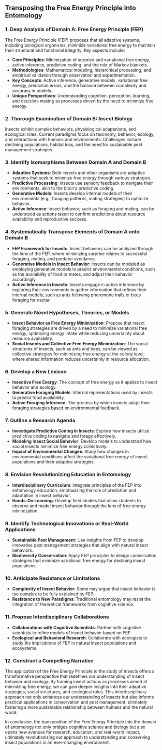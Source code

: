 ## Transposing the Free Energy Principle into Entomology

### 1. Deep Analysis of Domain A: Free Energy Principle (FEP)

The Free Energy Principle (FEP) proposes that all adaptive systems, including biological organisms, minimize variational free energy to maintain their structural and functional integrity. Key aspects include:

- **Core Principles**: Minimization of surprise and variational free energy, active inference, predictive coding, and the role of Markov blankets.
- **Methodologies**: Mathematical modeling, hierarchical processing, and empirical validation through observation and experimentation.
- **Key Concepts**: Active inference, generative models, variational free energy, prediction errors, and the balance between complexity and accuracy in models.
- **Unique Perspectives**: Understanding cognition, perception, learning, and decision-making as processes driven by the need to minimize free energy.

### 2. Thorough Examination of Domain B: Insect Biology

Insects exhibit complex behaviors, physiological adaptations, and ecological roles. Current paradigms focus on taxonomy, behavior, ecology, and interactions with humans and environments. Challenges include declining populations, habitat loss, and the need for sustainable pest management strategies.

### 3. Identify Isomorphisms Between Domain A and Domain B

- **Adaptive Systems**: Both insects and other organisms are adaptive systems that seek to minimize free energy through various strategies.
- **Predictive Processing**: Insects use sensory feedback to navigate their environments, akin to the brain's predictive coding.
- **Generative Models**: Insects develop internal models of their environments (e.g., foraging patterns, mating strategies) to optimize behavior.
- **Active Inference**: Insect behavior, such as foraging and mating, can be understood as actions taken to confirm predictions about resource availability and reproductive success.

### 4. Systematically Transpose Elements of Domain A onto Domain B

- **FEP Framework for Insects**: Insect behaviors can be analyzed through the lens of the FEP, where minimizing surprise relates to successful foraging, mating, and predator avoidance.
- **Generative Models in Insect Behavior**: Insects can be modeled as employing generative models to predict environmental conditions, such as the availability of food or mates, and adjust their behavior accordingly.
- **Active Inference in Insects**: Insects engage in active inference by exploring their environments to gather information that refines their internal models, such as ants following pheromone trails or bees foraging for nectar.

### 5. Generate Novel Hypotheses, Theories, or Models

- **Insect Behavior as Free Energy Minimization**: Propose that insect foraging strategies are driven by a need to minimize variational free energy, optimizing energy intake while reducing uncertainty about resource availability.
- **Social Insects and Collective Free Energy Minimization**: The social structures of insects, such as ants and bees, can be viewed as collective strategies for minimizing free energy at the colony level, where shared information reduces uncertainty in resource allocation.

### 6. Develop a New Lexicon

- **Insective Free Energy**: The concept of free energy as it applies to insect behavior and ecology.
- **Generative Foraging Models**: Internal representations used by insects to predict food availability.
- **Active Foraging Inference**: The process by which insects adapt their foraging strategies based on environmental feedback.

### 7. Outline a Research Agenda

- **Investigate Predictive Coding in Insects**: Explore how insects utilize predictive coding to navigate and forage effectively.
- **Modeling Insect Social Behavior**: Develop models to understand how social insects minimize free energy collectively.
- **Impact of Environmental Changes**: Study how changes in environmental conditions affect the variational free energy of insect populations and their adaptive strategies.

### 8. Envision Revolutionizing Education in Entomology

- **Interdisciplinary Curriculum**: Integrate principles of the FEP into entomology education, emphasizing the role of prediction and adaptation in insect behavior.
- **Hands-On Learning**: Develop field studies that allow students to observe and model insect behavior through the lens of free energy minimization.

### 9. Identify Technological Innovations or Real-World Applications

- **Sustainable Pest Management**: Use insights from FEP to develop innovative pest management strategies that align with natural insect behaviors.
- **Biodiversity Conservation**: Apply FEP principles to design conservation strategies that minimize variational free energy for declining insect populations.

### 10. Anticipate Resistance or Limitations

- **Complexity of Insect Behavior**: Some may argue that insect behavior is too complex to be fully explained by FEP.
- **Resistance to New Paradigms**: Traditional entomology may resist the integration of theoretical frameworks from cognitive science.

### 11. Propose Interdisciplinary Collaborations

- **Collaborations with Cognitive Scientists**: Partner with cognitive scientists to refine models of insect behavior based on FEP.
- **Ecological and Behavioral Research**: Collaborate with ecologists to study the implications of FEP in natural insect populations and ecosystems.

### 12. Construct a Compelling Narrative

The application of the Free Energy Principle to the study of insects offers a transformative perspective that redefines our understanding of insect behavior and ecology. By framing insect actions as processes aimed at minimizing free energy, we can gain deeper insights into their adaptive strategies, social structures, and ecological roles. This interdisciplinary approach not only enhances our understanding of insects but also informs practical applications in conservation and pest management, ultimately fostering a more sustainable relationship between humans and the natural world. 

In conclusion, the transposition of the Free Energy Principle into the domain of entomology not only bridges cognitive science and biology but also opens new avenues for research, education, and real-world impact, ultimately revolutionizing our approach to understanding and conserving insect populations in an ever-changing environment.